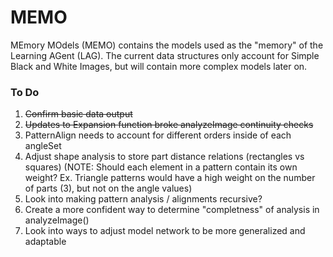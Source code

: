 # MEMO

MEmory MOdels (MEMO) contains the models used as the "memory" of the Learning AGent (LAG). The current data structures only account for Simple Black and White Images, but will contain more complex models later on.

### To Do

1. ~~Confirm basic data output~~
2. ~~Updates to Expansion function broke analyzeImage continuity checks~~
3. PatternAlign needs to account for different orders inside of each angleSet
4. Adjust shape analysis to store part distance relations (rectangles vs squares) (NOTE: Should each element in a pattern contain its own weight? Ex. Triangle patterns would have a high weight on the number of parts (3), but not on the angle values)
5. Look into making pattern analysis / alignments recursive?
6. Create a more confident way to determine "completness" of analysis in analyzeImage()
7. Look into ways to adjust model network to be more generalized and adaptable
